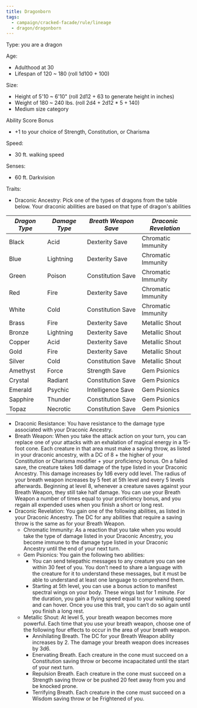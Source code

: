 ```yaml
---
title: Dragonborn
tags:
  - campaign/cracked-facade/rule/lineage
  - dragon/dragonborn
---
```


Type: you are a dragon

Age:

- Adulthood at 30
- Lifespan of 120 ~ 180 (roll 1d100 + 100)

Size:

- Height of 5'10 ~ 6'10" (roll 2d12 + 63 to generate height in inches)
- Weight of 180 ~ 240 lbs. (roll 2d4 + 2d12 * 5 + 140)
- Medium size category

Ability Score Bonus

- +1 to your choice of Strength, Constitution, or Charisma

Speed:

- 30 ft. walking speed

Senses:

- 60 ft. Darkvision

Traits:

- Draconic Ancestry: Pick one of the types of dragons from the table below. Your draconic abilities are based on that type of dragon's abilities

| *Dragon Type* | *Damage Type* | *Breath Weapon Save* | *Draconic Revelation* |
| ------------- | ------------- | -------------------- | --------------------- |
| Black         | Acid          | Dexterity Save       | Chromatic Immunity    |
| Blue          | Lightning     | Dexterity Save       | Chromatic Immunity    |
| Green         | Poison        | Constitution Save    | Chromatic Immunity    |
| Red           | Fire          | Dexterity Save       | Chromatic Immunity    |
| White         | Cold          | Constitution Save    | Chromatic Immunity    |
| Brass         | Fire          | Dexterity Save       | Metallic Shout        |
| Bronze        | Lightning     | Dexterity Save       | Metallic Shout        |
| Copper        | Acid          | Dexterity Save       | Metallic Shout        |
| Gold          | Fire          | Dexterity Save       | Metallic Shout        |
| Silver        | Cold          | Constitution Save    | Metallic Shout        |
| Amethyst      | Force         | Strength Save        | Gem Psionics          |
| Crystal       | Radiant       | Constitution Save    | Gem Psionics          |
| Emerald       | Psychic       | Intelligence Save    | Gem Psionics          |
| Sapphire      | Thunder       | Constitution Save    | Gem Psionics          |
| Topaz         | Necrotic      | Constitution Save    | Gem Psionics          |

- Draconic Resistance: You have resistance to the damage type associated with your Draconic Ancestry.
- Breath Weapon: When you take the attack action on your turn, you can replace one of your attacks with an exhalation of magical energy in a 15-foot cone. Each creature in that area must make a saving throw, as listed in your draconic ancestry, with a DC of 8 + the higher of your Constitution or Charisma modifier + your proficiency bonus. On a failed save, the creature takes 1d6 damage of the type listed in your Draconic Ancestry. This damage increases by 1d6 every odd level. The radius of your breath weapon increases by 5 feet at 5th level and every 5 levels afterwards. Beginning at level 8, whenever a creature saves against your Breath Weapon, they still take half damage. You can use your Breath Weapon a number of times equal to your proficiency bonus, and you regain all expended uses when you finish a short or long rest.
- Draconic Revelation: You gain one of the following abilities, as listed in your Draconic Ancestry. The DC for any abilities that require a saving throw is the same as for your Breath Weapon.
	- Chromatic Immunity: As a reaction that you take when you would take the type of damage listed in your Draconic Ancestry, you become immune to the damage type listed in your Draconic Ancestry until the end of your next turn.
	- Gem Psionics: You gain the following two abilities:
		- You can send telepathic messages to any creature you can see within 30 feet of you. You don’t need to share a language with the creature for it to understand these messages, but it must be able to understand at least one language to comprehend them.
		- Starting at 5th level, you can use a bonus action to manifest spectral wings on your body. These wings last for 1 minute. For the duration, you gain a flying speed equal to your walking speed and can hover. Once you use this trait, you can’t do so again until you finish a long rest.
	- Metallic Shout: At level 5, your breath weapon becomes more powerful. Each time that you use your breath weapon, choose one of the following four effects to occur in the area of your breath weapon.
		- Annihilating Breath. The DC for your Breath Weapon ability increases by 2. The damage your breath weapon does increases by 3d6.
		- Enervating Breath. Each creature in the cone must succeed on a Constitution saving throw or become incapacitated until the start of your next turn.
		- Repulsion Breath. Each creature in the cone must succeed on a Strength saving throw or be pushed 20 feet away from you and be knocked prone.
		- Terrifying Breath. Each creature in the cone must succeed on a Wisdom saving throw or be Frightened of you.
